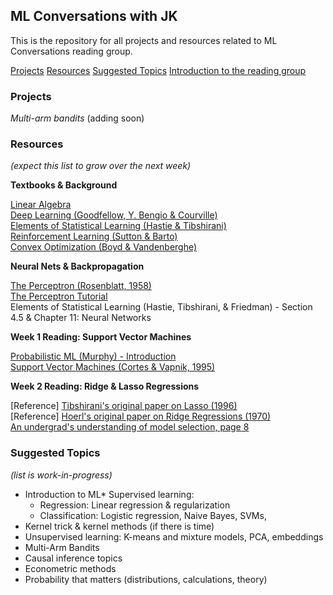 ## ML Conversations with JK

This is the repository for all projects and resources related to ML Conversations reading group.

[Projects](#projects)
[Resources](#resources)
[Suggested Topics](#suggested-topics)
[Introduction to the reading group](introduction.md)

### Projects

*Multi-arm bandits* (adding soon)

### Resources

*(expect this list to grow over the next week)*

**Textbooks & Background**

[Linear Algebra](http://www.cs.columbia.edu/~jebara/4771/tutorials/linear_algebra.pdf)  
[Deep Learning (Goodfellow, Y. Bengio & Courville)](http://www.deeplearningbook.org/)  
[Elements of Statistical Learning (Hastie & Tibshirani)](https://web.stanford.edu/~hastie/ElemStatLearn/printings/ESLII_print12.pdf)  
[Reinforcement Learning (Sutton & Barto)](http://www.incompleteideas.net/book/RLbook2018.pdf)  
[Convex Optimization (Boyd & Vandenberghe)](https://web.stanford.edu/~boyd/cvxbook/)  

**Neural Nets & Backpropagation**

[The Perceptron (Rosenblatt, 1958)](http://citeseerx.ist.psu.edu/viewdoc/download?doi=10.1.1.335.3398&rep=rep1&type=pdf)  
[The Perceptron Tutorial](http://www.cs.columbia.edu/~jebara/4771/tutorials/perceptron.pdf)  
Elements of Statistical Learning (Hastie, Tibshirani, & Friedman) - Section 4.5 & Chapter 11: Neural Networks  

**Week 1 Reading: Support Vector Machines**

[Probabilistic ML (Murphy) - Introduction](https://www.cs.ubc.ca/~murphyk/MLbook/pml-intro-22may12.pdf)  
[Support Vector Machines (Cortes & Vapnik, 1995)](http://image.diku.dk/imagecanon/material/cortes_vapnik95.pdf)  

**Week 2 Reading: Ridge & Lasso Regressions**

[Reference] [Tibshirani's original paper on Lasso (1996)](http://statweb.stanford.edu/~tibs/lasso/lasso.pdf)  
[Reference] [Hoerl's original paper on Ridge Regressions (1970)](https://www.math.arizona.edu/~hzhang/math574m/Read/RidgeRegressionBiasedEstimationForNonorthogonalProblems.pdf)  
[An undergrad's understanding of model selection, page 8](https://www.whitman.edu/Documents/Academics/Mathematics/DeVine.pdf)  

### Suggested Topics

*(list is work-in-progress)*  
- Introduction to ML* Supervised learning:  
  - Regression: Linear regression & regularization  
  - Classification: Logistic regression, Naive Bayes, SVMs,  
- Kernel trick & kernel methods (if there is time)  
- Unsupervised learning: K-means and mixture models, PCA, embeddings  
- Multi-Arm Bandits  
- Causal inference topics  
- Econometric methods  
- Probability that matters (distributions, calculations, theory)  



